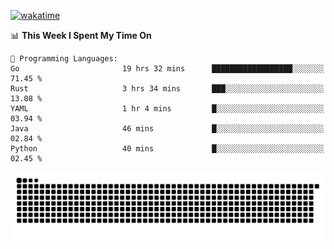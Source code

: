 [![wakatime](https://wakatime.com/badge/user/384f91c6-4eee-411f-8f3b-1b691f58a544.svg)](https://wakatime.com/@384f91c6-4eee-411f-8f3b-1b691f58a544)

<!--START_SECTION:waka-->
📊 **This Week I Spent My Time On** 

```text
💬 Programming Languages: 
Go                       19 hrs 32 mins      ██████████████████░░░░░░░   71.45 % 
Rust                     3 hrs 34 mins       ███░░░░░░░░░░░░░░░░░░░░░░   13.08 % 
YAML                     1 hr 4 mins         █░░░░░░░░░░░░░░░░░░░░░░░░   03.94 % 
Java                     46 mins             █░░░░░░░░░░░░░░░░░░░░░░░░   02.84 % 
Python                   40 mins             █░░░░░░░░░░░░░░░░░░░░░░░░   02.45 % 
```


<!--END_SECTION:waka-->

<picture>
  <source media="(prefers-color-scheme: dark)" srcset="https://raw.githubusercontent.com/fuwx295/fuwx295/output/github-contribution-grid-snake-dark.svg">
  <source media="(prefers-color-scheme: light)" srcset="https://raw.githubusercontent.com/fuwx295/fuwx295/output/github-contribution-grid-snake.svg">
  <img alt="github contribution grid snake animation" src="https://raw.githubusercontent.com/fuwx295/fuwx295/output/github-contribution-grid-snake.svg">
</picture>

